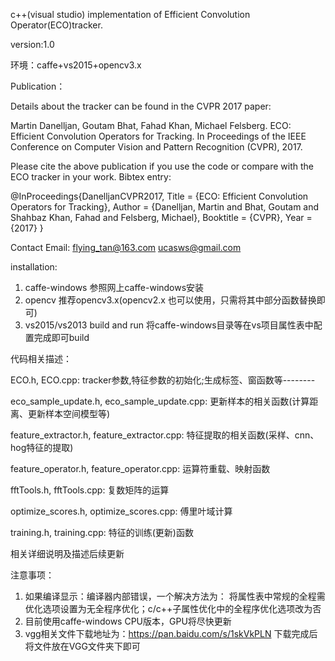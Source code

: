 c++(visual studio) implementation of Efficient Convolution Operator(ECO)tracker.

version:1.0

环境：caffe+vs2015+opencv3.x

Publication：

Details about the tracker can be found in the CVPR 2017 paper:

Martin Danelljan, Goutam Bhat, Fahad Khan, Michael Felsberg.
ECO: Efficient Convolution Operators for Tracking.
In Proceedings of the IEEE Conference on Computer Vision and Pattern Recognition (CVPR), 2017.

Please cite the above publication if you use the code or compare with the ECO tracker in your work. Bibtex entry:

@InProceedings{DanelljanCVPR2017,
Title = {ECO: Efficient Convolution Operators for Tracking},
Author = {Danelljan, Martin and Bhat, Goutam and Shahbaz Khan, Fahad and Felsberg, Michael},
Booktitle = {CVPR},
Year = {2017}
}

Contact
Email: flying_tan@163.com   ucasws@gmail.com

installation:

1. caffe-windows
   参照网上caffe-windows安装
2. opencv
   推荐opencv3.x(opencv2.x 也可以使用，只需将其中部分函数替换即可)
3. vs2015/vs2013 build and run 
   将caffe-windows目录等在vs项目属性表中配置完成即可build



代码相关描述：

ECO.h, ECO.cpp: tracker参数,特征参数的初始化;生成标签、窗函数等--------

eco_sample_update.h, eco_sample_update.cpp: 更新样本的相关函数(计算距离、更新样本空间模型等)

feature_extractor.h, feature_extractor.cpp: 特征提取的相关函数(采样、cnn、hog特征的提取)

feature_operator.h, feature_operator.cpp: 运算符重载、映射函数

fftTools.h, fftTools.cpp: 复数矩阵的运算

optimize_scores.h, optimize_scores.cpp: 傅里叶域计算

training.h, training.cpp: 特征的训练(更新)函数

相关详细说明及描述后续更新

注意事项：
1. 如果编译显示：编译器内部错误，一个解决方法为： 将属性表中常规的全程需优化选项设置为无全程序优化；c/c++子属性优化中的全程序优化选项改为否
2. 目前使用caffe-windows CPU版本，GPU将尽快更新
3. vgg相关文件下载地址为：https://pan.baidu.com/s/1skVkPLN 下载完成后将文件放在VGG文件夹下即可